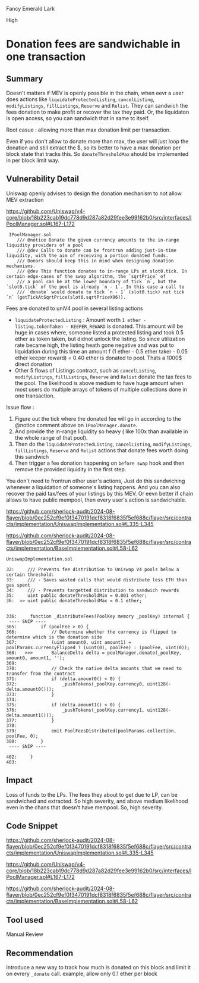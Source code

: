 Fancy Emerald Lark

High

# Donation fees are sandwichable in one transaction

## Summary
Doesn't matters if MEV is openly possible in the chain, when eevr a user does actions like `liquidateProtectedListing`, `cancelListing`, `modifyListings`, `fillListings`, `Reserve` and `Relist`. They can sandwich the fees donation to make profit or recover the tax they paid. Or, the liquidaton is open access, so you can sandwich that in same tc itself.

Root casue : allowing more than max donation limit per transaction.

Even if you don't allow to donate more than max, the user will just loop the donation and still extract the $, so its better to have a max donation per block state that tracks this. So `donateThresholdMax` should be implemented in per block limit way.

## Vulnerability Detail

Uniswap openly advises to design the donation mechanism to not allow MEV extraction

https://github.com/Uniswap/v4-core/blob/18b223cab19dc778d9d287a82d29fee3e99162b0/src/interfaces/IPoolManager.sol#L167-L172

```SOLIDITY
 IPoolManager.sol
    /// @notice Donate the given currency amounts to the in-range liquidity providers of a pool
    /// @dev Calls to donate can be frontrun adding just-in-time liquidity, with the aim of receiving a portion donated funds.
    /// Donors should keep this in mind when designing donation mechanisms.
    /// @dev This function donates to in-range LPs at slot0.tick. In certain edge-cases of the swap algorithm, the `sqrtPrice` of
    /// a pool can be at the lower boundary of tick `n`, but the `slot0.tick` of the pool is already `n - 1`. In this case a call to
    /// `donate` would donate to tick `n - 1` (slot0.tick) not tick `n` (getTickAtSqrtPrice(slot0.sqrtPriceX96)).
```

Fees are donated to uniV4 pool in several listing actions
- `liquidateProtectedListing` : Amount worth `1 ether - listing.tokenTaken - KEEPER_REWARD` is donated. This amount will be huge in cases where, someone listed a protected listing and took 0.5 ether as token taken, but didnot unlock the listing. So since utilization rate became high, the listing heath gone negative and was put to liquidation during this time an amount f (1 ether - 0.5 ether taker - 0.05 ether keeper reward) = 0.40 ether is donated to pool. Thats a 1000$ direct donation
- Other 5 flows of Listings contract, such as `cancelListing`, `modifyListings`, `fillListings`, `Reserve` and `Relist` donate the tax fees to the pool. The likelihood is above medium to have huge amount when most users do multiple arrays of tokens of multiple collections done in one transaction.


Issue flow :
1. Figure out the tick where the donated fee will go in according to the @notice comment above on `IPoolManager.donate`.
2. And provide the in-range liquidity so heavy ( like 100x than available in the whole range of that pool).
3. Then do the `liquidateProtectedListing`, `cancelListing`, `modifyListings`, `fillListings`, `Reserve` and `Relist` actions that donate fees worth doing this sandwich
4. Then trigger a fee donation happening on `before swap` hook and then remove the provided liquidity in the first step.

You don't need to frontrun other user's actions, Just do this sandwiching whenever a liquidation of someone's listing happens. And you can also recover the paid tax/fees of your listings by this MEV. Or eevn better if chain allows to have public mempool, then every user's action is sandwichable.


https://github.com/sherlock-audit/2024-08-flayer/blob/0ec252cf9ef0f3470191dcf8318f6835f5ef688c/flayer/src/contracts/implementation/UniswapImplementation.sol#L335-L345

https://github.com/sherlock-audit/2024-08-flayer/blob/0ec252cf9ef0f3470191dcf8318f6835f5ef688c/flayer/src/contracts/implementation/BaseImplementation.sol#L58-L62

```solidity
UniswapImplementation.sol

32:     /// Prevents fee distribution to Uniswap V4 pools below a certain threshold:
33:     /// - Saves wasted calls that would distribute less ETH than gas spent
34:     /// - Prevents targetted distribution to sandwich rewards
35:     uint public donateThresholdMin = 0.001 ether;
36:  >> uint public donateThresholdMax = 0.1 ether; 


336:     function _distributeFees(PoolKey memory _poolKey) internal {
 ---- SNIP ----
365:         if (poolFee > 0) {
366:             // Determine whether the currency is flipped to determine which is the donation side
367:             (uint amount0, uint amount1) = poolParams.currencyFlipped ? (uint(0), poolFee) : (poolFee, uint(0));
368:   >>>       BalanceDelta delta = poolManager.donate(_poolKey, amount0, amount1, '');
369: 
370:             // Check the native delta amounts that we need to transfer from the contract
371:             if (delta.amount0() < 0) {
372:                 _pushTokens(_poolKey.currency0, uint128(-delta.amount0()));
373:             }
374: 
375:             if (delta.amount1() < 0) {
376:                 _pushTokens(_poolKey.currency1, uint128(-delta.amount1()));
377:             }
378: 
379:             emit PoolFeesDistributed(poolParams.collection, poolFee, 0);
380:         }
 ---- SNIP ----

402:     }
403: 

```


## Impact
Loss of funds to the LPs. The fees they about to get due to LP, can be sandwiched and extracted. So high severity, and above medium likelihood even in the chans that doesn't have mempool. So, high severity.


## Code Snippet
https://github.com/sherlock-audit/2024-08-flayer/blob/0ec252cf9ef0f3470191dcf8318f6835f5ef688c/flayer/src/contracts/implementation/UniswapImplementation.sol#L335-L345

https://github.com/Uniswap/v4-core/blob/18b223cab19dc778d9d287a82d29fee3e99162b0/src/interfaces/IPoolManager.sol#L167-L172

https://github.com/sherlock-audit/2024-08-flayer/blob/0ec252cf9ef0f3470191dcf8318f6835f5ef688c/flayer/src/contracts/implementation/BaseImplementation.sol#L58-L62

## Tool used

Manual Review

## Recommendation
Introduce a new way to track how much is donated on this block and limit it on evrery `_donate` call. example, allow only 0.1 ether per block